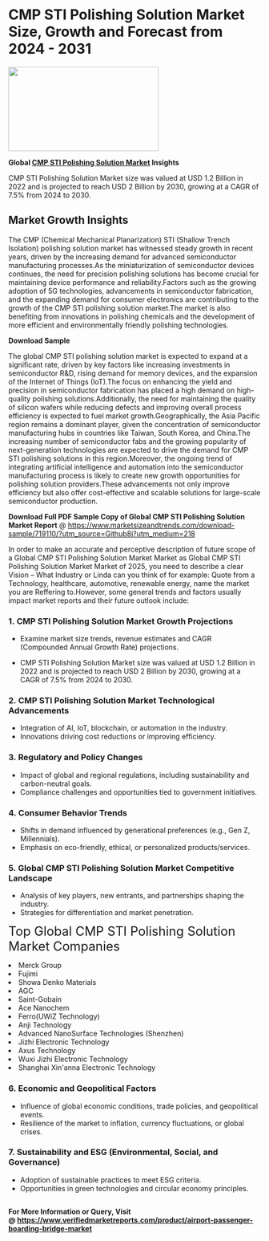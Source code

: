 <H1>CMP STI Polishing Solution Market Size, Growth and Forecast from 2024 - 2031</H1><img class="aligncenter size-medium wp-image-584254" src="https://thirdeyenews.in/wp-content/uploads/2024/09/Global-Market-Research-300x168.jpeg" alt="" width="300" height="168" /><p><strong>Global&nbsp;<a href="https://www.marketsizeandtrends.com/download-sample/719110/?utm_source=Github8j?utm_medium=218">CMP STI Polishing Solution Market</a> Insights</strong></p><p>CMP STI Polishing Solution Market size was valued at USD 1.2 Billion in 2022 and is projected to reach USD 2 Billion by 2030, growing at a CAGR of 7.5% from 2024 to 2030.</p><p><h2>Market Growth Insights</h2> <p>The CMP (Chemical Mechanical Planarization) STI (Shallow Trench Isolation) polishing solution market has witnessed steady growth in recent years, driven by the increasing demand for advanced semiconductor manufacturing processes.As the miniaturization of semiconductor devices continues, the need for precision polishing solutions has become crucial for maintaining device performance and reliability.Factors such as the growing adoption of 5G technologies, advancements in semiconductor fabrication, and the expanding demand for consumer electronics are contributing to the growth of the CMP STI polishing solution market.The market is also benefiting from innovations in polishing chemicals and the development of more efficient and environmentally friendly polishing technologies.</p> <p><strong>Download Sample</strong></p> <p>The global CMP STI polishing solution market is expected to expand at a significant rate, driven by key factors like increasing investments in semiconductor R&D, rising demand for memory devices, and the expansion of the Internet of Things (IoT).The focus on enhancing the yield and precision in semiconductor fabrication has placed a high demand on high-quality polishing solutions.Additionally, the need for maintaining the quality of silicon wafers while reducing defects and improving overall process efficiency is expected to fuel market growth.Geographically, the Asia Pacific region remains a dominant player, given the concentration of semiconductor manufacturing hubs in countries like Taiwan, South Korea, and China.The increasing number of semiconductor fabs and the growing popularity of next-generation technologies are expected to drive the demand for CMP STI polishing solutions in this region.Moreover, the ongoing trend of integrating artificial intelligence and automation into the semiconductor manufacturing process is likely to create new growth opportunities for polishing solution providers.These advancements not only improve efficiency but also offer cost-effective and scalable solutions for large-scale semiconductor production.</p> <p><span class=""><strong>Download Full PDF Sample Copy of Global CMP STI Polishing Solution Market Report</strong> @ <a href="https://www.marketsizeandtrends.com/download-sample/719110/?utm_source=Github8j?utm_medium=218" target="_blank">https://www.marketsizeandtrends.com/download-sample/719110/?utm_source=Github8j?utm_medium=218</a></span></p><p>In order to make an accurate and perceptive description of future scope of a Global&nbsp;CMP STI Polishing Solution Market Market as Global&nbsp;CMP STI Polishing Solution Market Market of 2025, you need to describe a clear Vision &ndash; What Industry or Linda can you think of for example: Quote from a Technology, healthcare, automotive, renewable energy, name the market you are Reffering to.However, some general trends and factors usually impact market reports and their future outlook include:</p><h3>1.&nbsp;<strong>CMP STI Polishing Solution Market Growth Projections</strong></h3><ul><li>Examine market size trends, revenue estimates and CAGR (Compounded Annual Growth Rate) projections.</li><li><p>CMP STI Polishing Solution Market size was valued at USD 1.2 Billion in 2022 and is projected to reach USD 2 Billion by 2030, growing at a CAGR of 7.5% from 2024 to 2030.</p></li></ul><h3>2.&nbsp;<strong>CMP STI Polishing Solution Market Technological Advancements</strong></h3><ul><li>Integration of AI, IoT, blockchain, or automation in the industry.</li><li>Innovations driving cost reductions or improving efficiency.</li></ul><h3>3.&nbsp;<strong>Regulatory and Policy Changes</strong></h3><ul><li>Impact of global and regional regulations, including sustainability and carbon-neutral goals.</li><li>Compliance challenges and opportunities tied to government initiatives.</li></ul><h3>4.&nbsp;<strong>Consumer Behavior Trends</strong></h3><ul><li>Shifts in demand influenced by generational preferences (e.g., Gen Z, Millennials).</li><li>Emphasis on eco-friendly, ethical, or personalized products/services.</li></ul><h3>5.&nbsp;<strong>Global CMP STI Polishing Solution Market Competitive Landscape</strong></h3><ul><li>Analysis of key players, new entrants, and partnerships shaping the industry.</li><li>Strategies for differentiation and market penetration.</li></ul><p data-pm-slice="1 1 []"><span style="color: inherit; font-family: inherit; font-size: 25px;">Top Global CMP STI Polishing Solution Market Companies</span></p><div class="" data-test-id=""><p><li>Merck Group</li><li> Fujimi</li><li> Showa Denko Materials</li><li> AGC</li><li> Saint-Gobain</li><li> Ace Nanochem</li><li> Ferro(UWiZ Technology)</li><li> Anji Technology</li><li> Advanced NanoSurface Technologies (Shenzhen)</li><li> Jizhi Electronic Technology</li><li> Axus Technology</li><li> Wuxi Jizhi Electronic Technology</li><li> Shanghai Xin'anna Electronic Technology</li></p></div><h3>6.&nbsp;<strong>Economic and Geopolitical Factors</strong></h3><ul><li>Influence of global economic conditions, trade policies, and geopolitical events.</li><li>Resilience of the market to inflation, currency fluctuations, or global crises.</li></ul><h3>7.&nbsp;<strong>Sustainability and ESG (Environmental, Social, and Governance)</strong></h3><ul><li>Adoption of sustainable practices to meet ESG criteria.</li><li>Opportunities in green technologies and circular economy principles.</li></ul><h2><strong style="font-size: 14px;">For More Information or Query, Visit @&nbsp;</strong><a style="background-color: #ffffff; font-size: 14px;" href="https://www.marketsizeandtrends.com/report/cmp-sti-polishing-solution-market/" target="_blank">https://www.verifiedmarketreports.com/product/airport-passenger-boarding-bridge-market</a></h2>